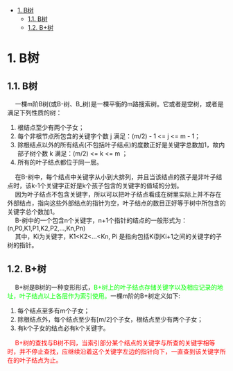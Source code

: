 <!-- TOC -->

- [1. B树](#1-b树)
    - [1.1. B树](#11-b树)
    - [1.2. B+树](#12-b树)

<!-- /TOC -->

# 1. B树  
<!-- 
https://mp.weixin.qq.com/s?__biz=MjM5ODI5Njc2MA==&mid=2655825290&idx=1&sn=455202c916d0a7bd9e3fbbef95ddde76&chksm=bd74e05d8a03694b028c2276d3ddda70e9e966ac98962d503e0c8c5c30bf5f4b6042165387d0&mpshare=1&scene=1&srcid=&key=cc7d6364edc5eb3e38ee4b8744025c5b8304677bd8a7197d95df3a0b3b4ad88320f3d2d20bb52f598836b6b9eb5a197c509b3269acb2b0b364a3284d20b55e6d00cf3e09b4c852e6e24530514e5810d6&ascene=1&uin=MTE1MTYxNzY2MQ%3D%3D&devicetype=Windows+10&version=62060834&lang=zh_CN&pass_ticket=%2BsFXjUmklNmvFptz4WXQ6M2h%2BrUqyTCeblH3SKK7yV7hbPgMA1x9kiOqCmMdYFI5

https://mp.weixin.qq.com/s?__biz=MzUxNDA1NDI3OA==&mid=2247485500&idx=1&sn=5bc6205dd0c33a4db668ac10de582ae9&chksm=f94a89d5ce3d00c38578fe9e2929515fb5c0a34b803dfd1a5ab8bce9596882fa82a1730e9159&scene=0&xtrack=1&key=cc7d6364edc5eb3e44037378c313b78dfd6436acac192ebc6bf3673892f7a9c2e44750f425f9e51f51231c87215c8358667ad6f8090b0df5ade6e57eb18e715cc5c81c206390ed5cec8151788d6536fa&ascene=1&uin=MTE1MTYxNzY2MQ%3D%3D&devicetype=Windows+10&version=62060833&lang=zh_CN&pass_ticket=WvQRNfXTbzo8YbNsaaP3bvOrF4WWy2nhzya3QiHsgSx6qD6EFNaOiTxgL7MHqDsT

B-Tree：
一棵m阶的B-Tree有如下特性：
每个结点最多m个子结点。 
除了根结点和叶子结点外，每个结点最少有 m/2(向上取整)个子结点。 
如果根结点不是叶子结点，那根结点至少包含两个子结点。 
所有的叶子结点都位于同一层。 
每个结点都包含k个元素(关键字)，这里 m/2≤k。
每个节点中的元素(关键字)从小到大排列。 
每个元素(关键字)字左结点的值，都小于或等于该元素(关键字)。右结点的值都大于或等于该元素(关键字)。

B+树的好处主要体现在查询性能上。B+树相比B-树的优势有3个：
https://mp.weixin.qq.com/s/cK_GIhCuGoUwJpDpoaETxw?
1.单一节点存储更多的元素，使得查询的IO次数更少。
2.所有查询都要查找到叶子节点，查询性能稳定。
3.所有叶子节点形成有序链表，便于范围查询。

B+Tree是在B-Tree基础上的一种优化，使其更适合实现外存储索引结构。
B+Tree与B-Tree的结构很像，但是也有自己的特性：
所有的非叶子节点只存储关键字信息。 
所有卫星数据(具体数据)都存在叶子结点中。 
所有的叶子结点中包含了全部元素的信息。 
所有叶子节点之间都有一个链指针。
![image](https://gitee.com/wt1814/pic-host/raw/master/images/java/function/function-24.png)  
非叶子结点上已经只有Key信息了，满足上面第1点特性！ 
所有叶子结点下面都有一个Data区域，满足上面第 2 点特性！ 
非叶子结点的数据在叶子结点上都能找到，如根结点的元素4、8在最底层的叶子结点上也能找到，满足上面第3点特性！
注意图中叶子结点之间的箭头，满足上面第4点特性！
-->

## 1.1. B树  
&emsp; 一棵m阶B树(或B-树、B_树)是一棵平衡的m路搜索树。它或者是空树，或者是满足下列性质的树：  

1. 根结点至少有两个子女；  
2. 每个非根节点所包含的关键字个数 j 满足：(m/2) - 1 <= j <= m - 1；  
3. 除根结点以外的所有结点(不包括叶子结点)的度数正好是关键字总数加1，故内部子树个数 k 满足：(m/2) <= k <= m ；  
4. 所有的叶子结点都位于同一层。  

&emsp; 在B-树中，每个结点中关键字从小到大排列，并且当该结点的孩子是非叶子结点时，该k-1个关键字正好是k个孩子包含的关键字的值域的分划。  
&emsp; 因为叶子结点不包含关键字，所以可以把叶子结点看成在树里实际上并不存在外部结点，指向这些外部结点的指针为空，叶子结点的数目正好等于树中所包含的关键字总个数加1。  
&emsp; B-树中的一个包含n个关键字，n+1个指针的结点的一般形式为：(n,P0,K1,P1,K2,P2,…,Kn,Pn)  
&emsp; 其中，Ki为关键字，K1<K2<…<Kn, Pi 是指向包括Ki到Ki+1之间的关键字的子树的指针。

## 1.2. B+树  
&emsp; B+树是B树的一种变形形式，<font color = "lime">B+树上的叶子结点存储关键字以及相应记录的地址，叶子结点以上各层作为索引使用。</font>一棵m阶的B+树定义如下:    
1. 每个结点至多有m个子女；   
2. 除根结点外，每个结点至少有[m/2]个子女，根结点至少有两个子女；  
3. 有k个子女的结点必有k个关键字。  
  
&emsp; <font color = "red">B+树的查找与B树不同，当索引部分某个结点的关键字与所查的关键字相等时，并不停止查找，应继续沿着这个关键字左边的指针向下，一直查到该关键字所在的叶子结点为止。</font>  

